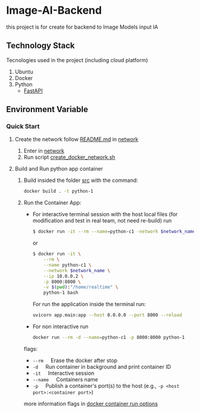 # Image-AI-Backend

this project is for create for backend to Image Models input IA

## Technology Stack

Tecnologies used in the project (including cloud platform)

1. Ubuntu
1. Docker
1. Python
    * [FastAPI](https://fastapi.tiangolo.com)

## Environment Variable


### Quick Start

1.  Create the network follow  [README.md](./network/README.md) in [network](./network/)

    1.  Enter in  [network](./network/)
    1.  Run script [create_docker_network.sh](./network/create_docker_network.sh) 

1.  Build and Run python app container
    1.  Build insided the folder [src](./src/) with the command:
        ```bash
        docker build . -t python-1
        ```
    1.  Run the Container App:
        *   For interactive terminal session with the host local files (for modification and test in real team, not need re-build) run

            ```bash
            $ docker run -it --rm --name=python-c1 -network $network_name --ip 10.0.0.2 -p 8000:8000 -v $(pwd):"/home/realtime" python-1 bash
            ```

            or

            ```bash
            $ docker run -it \
                --rm \
                --name python-c1 \
                --network $network_name \
                --ip 10.0.0.2 \
                -p 8000:8000 \
                -v $(pwd):"/home/realtime" \
                python-1 bash
            ```
            For run the application inside the terminal run:

            ```bash
            uvicorn app.main:app --host 0.0.0.0 --port 8000 --reload
            ```

        *   For non interactive run

            ```bash
            docker run --rm -d --name=python-c1 -p 8000:8000 python-1
            ```

        flags:

        * `--rm`&nbsp;&nbsp;&nbsp;&nbsp;    Erase the docker after stop
        * `-d`&nbsp;&nbsp;&nbsp;&nbsp;      Run container in background and print container ID
        * `-it`&nbsp;&nbsp;&nbsp;&nbsp;      Interactive session
        * `--name`&nbsp;&nbsp;&nbsp;&nbsp;   Containers name
        * `-p`&nbsp;&nbsp;&nbsp;&nbsp;       Publish a container's port(s) to the host (e.g., `-p <host port>:<container port>`)


        more information flags in [docker container run options](https://docs.docker.com/reference/cli/docker/container/run/#options)

<!-- Bibliografy -->
[1]: https://example          "example documentation"
